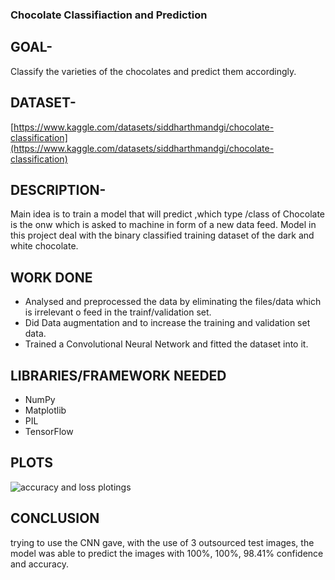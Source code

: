 ### Chocolate Classifiaction and Prediction

## GOAL-

Classify the varieties of the chocolates and predict them accordingly.

## DATASET-

[https://www.kaggle.com/datasets/siddharthmandgi/chocolate-classification](https://www.kaggle.com/datasets/siddharthmandgi/chocolate-classification)

## DESCRIPTION-

Main idea is to train a model that will predict ,which type /class of Chocolate is the onw which is asked to machine in form of a new data feed. Model in this project deal with the binary classified training dataset of the dark and white chocolate.

## WORK DONE

- Analysed and preprocessed the data by eliminating the files/data which is irrelevant o feed in the trainf/validation set.
- Did Data augmentation and to increase the training and validation set data.
- Trained a Convolutional Neural Network and fitted the dataset into it.

## LIBRARIES/FRAMEWORK NEEDED

- NumPy
- Matplotlib
- PIL
- TensorFlow

## PLOTS

![accuracy and loss plotings](https://drive.google.com/file/d/1xY8Fw7ifkY-N1tGa6axgQ0eJxaVSM0Ix/view?usp=sharing)

## CONCLUSION

trying to use the CNN gave,
with the use of 3 outsourced test images, the model was able to predict the images with 100%, 100%, 98.41% confidence and accuracy.
